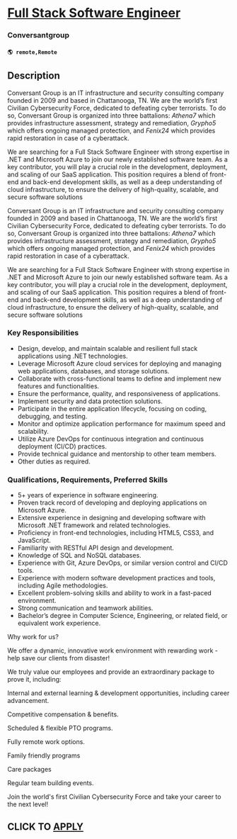 # [Full Stack Software Engineer](https://www.remotewlb.com/apply/full-stack-software-engineer-116177)  
### Conversantgroup  
#### `🌎 remote,Remote`  

## Description

Conversant Group is an IT infrastructure and security consulting company founded in 2009 and based in Chattanooga, TN. We are the world’s first Civilian Cybersecurity Force, dedicated to defeating cyber terrorists. To do so, Conversant Group is organized into three battalions: _Athena7_ which provides infrastructure assessment, strategy and remediation, _Grypho5_ which offers ongoing managed protection, and _Fenix24_ which provides rapid restoration in case of a cyberattack.

  

We are searching for a Full Stack Software Engineer with strong expertise in .NET and Microsoft Azure to join our newly established software team. As a key contributor, you will play a crucial role in the development, deployment, and scaling of our SaaS application. This position requires a blend of front-end and back-end development skills, as well as a deep understanding of cloud infrastructure, to ensure the delivery of high-quality, scalable, and secure software solutions

  

Conversant Group is an IT infrastructure and security consulting company founded in 2009 and based in Chattanooga, TN. We are the world’s first Civilian Cybersecurity Force, dedicated to defeating cyber terrorists. To do so, Conversant Group is organized into three battalions: _Athena7_ which provides infrastructure assessment, strategy and remediation, _Grypho5_ which offers ongoing managed protection, and _Fenix24_ which provides rapid restoration in case of a cyberattack.

  

We are searching for a Full Stack Software Engineer with strong expertise in .NET and Microsoft Azure to join our newly established software team. As a key contributor, you will play a crucial role in the development, deployment, and scaling of our SaaS application. This position requires a blend of front-end and back-end development skills, as well as a deep understanding of cloud infrastructure, to ensure the delivery of high-quality, scalable, and secure software solutions

  

### Key Responsibilities

* Design, develop, and maintain scalable and resilient full stack applications using .NET technologies.
* Leverage Microsoft Azure cloud services for deploying and managing web applications, databases, and storage solutions.
* Collaborate with cross-functional teams to define and implement new features and functionalities.
* Ensure the performance, quality, and responsiveness of applications.
* Implement security and data protection solutions.
* Participate in the entire application lifecycle, focusing on coding, debugging, and testing.
* Monitor and optimize application performance for maximum speed and scalability.
* Utilize Azure DevOps for continuous integration and continuous deployment (CI/CD) practices.
* Provide technical guidance and mentorship to other team members.
* Other duties as required.

  

### Qualifications, Requirements, Preferred Skills

* 5+ years of experience in software engineering.
* Proven track record of developing and deploying applications on Microsoft Azure.
* Extensive experience in designing and developing software with Microsoft .NET framework and related technologies.
* Proficiency in front-end technologies, including HTML5, CSS3, and JavaScript.
* Familiarity with RESTful API design and development.
* Knowledge of SQL and NoSQL databases.
* Experience with Git, Azure DevOps, or similar version control and CI/CD tools.
* Experience with modern software development practices and tools, including Agile methodologies.
* Excellent problem-solving skills and ability to work in a fast-paced environment.
* Strong communication and teamwork abilities.
* Bachelor’s degree in Computer Science, Engineering, or related field, or equivalent work experience.

  

Why work for us?

  

We offer a dynamic, innovative work environment with rewarding work - help save our clients from disaster!

We truly value our employees and provide an extraordinary package to prove it, including:

  

Internal and external learning & development opportunities, including career advancement.

Competitive compensation & benefits.

Scheduled & flexible PTO programs.

Fully remote work options.

Family friendly programs

Care packages

Regular team building events.

  

Join the world's first Civilian Cybersecurity Force and take your career to the next level!

  

  
## CLICK TO [APPLY](https://www.remotewlb.com/apply/full-stack-software-engineer-116177)

